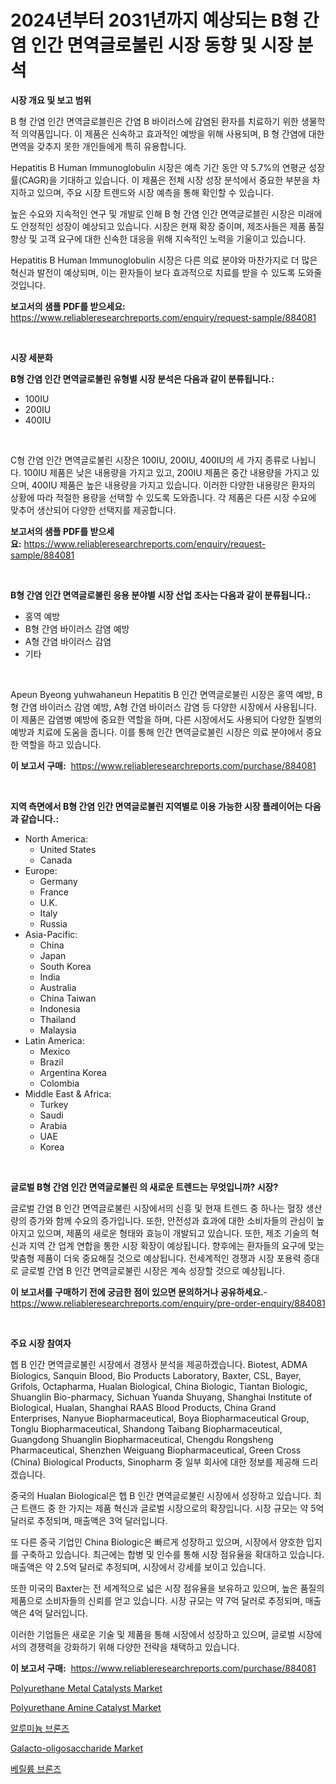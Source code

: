 <p><h1>2024년부터 2031년까지 예상되는 B형 간염 인간 면역글로불린 시장 동향 및 시장 분석</h1></p><p><strong>시장 개요 및 보고 범위</strong></p>
<p><p>B 형 간염 인간 면역글로블린은 간염 B 바이러스에 감염된 환자를 치료하기 위한 생물학적 의약품입니다. 이 제품은 신속하고 효과적인 예방을 위해 사용되며, B 형 간염에 대한 면역을 갖추지 못한 개인들에게 특히 유용합니다.</p><p>Hepatitis B Human Immunoglobulin 시장은 예측 기간 동안 약 5.7%의 연평균 성장률(CAGR)을 기대하고 있습니다. 이 제품은 전체 시장 성장 분석에서 중요한 부분을 차지하고 있으며, 주요 시장 트렌드와 시장 예측을 통해 확인할 수 있습니다.</p><p>높은 수요와 지속적인 연구 및 개발로 인해 B 형 간염 인간 면역글로블린 시장은 미래에도 안정적인 성장이 예상되고 있습니다. 시장은 현재 확장 중이며, 제조사들은 제품 품질 향상 및 고객 요구에 대한 신속한 대응을 위해 지속적인 노력을 기울이고 있습니다.</p><p>Hepatitis B Human Immunoglobulin 시장은 다른 의료 분야와 마찬가지로 더 많은 혁신과 발전이 예상되며, 이는 환자들이 보다 효과적으로 치료를 받을 수 있도록 도와줄 것입니다.</p></p>
<p><strong>보고서의 샘플 PDF를 받으세요:</strong> <a href="https://www.reliableresearchreports.com/enquiry/request-sample/884081">https://www.reliableresearchreports.com/enquiry/request-sample/884081</a></p>
<p>&nbsp;</p>
<p><strong>시장 세분화</strong></p>
<p><strong>B형 간염 인간 면역글로불린 유형별 시장 분석은 다음과 같이 분류됩니다.:</strong></p>
<p><ul><li>100IU</li><li>200IU</li><li>400IU</li></ul></p>
<p>&nbsp;</p>
<p><p>C형 간염 인간 면역글로불린 시장은 100IU, 200IU, 400IU의 세 가지 종류로 나뉩니다. 100IU 제품은 낮은 내용량을 가지고 있고, 200IU 제품은 중간 내용량을 가지고 있으며, 400IU 제품은 높은 내용량을 가지고 있습니다. 이러한 다양한 내용량은 환자의 상황에 따라 적절한 용량을 선택할 수 있도록 도와줍니다. 각 제품은 다른 시장 수요에 맞추어 생산되어 다양한 선택지를 제공합니다.</p></p>
<p><strong>보고서의 샘플 PDF를 받으세요:</strong>&nbsp;<a href="https://www.reliableresearchreports.com/enquiry/request-sample/884081">https://www.reliableresearchreports.com/enquiry/request-sample/884081</a></p>
<p>&nbsp;</p>
<p><strong> B형 간염 인간 면역글로불린 응용 분야별 시장 산업 조사는 다음과 같이 분류됩니다.:</strong></p>
<p><ul><li>홍역 예방</li><li>B형 간염 바이러스 감염 예방</li><li>A형 간염 바이러스 감염</li><li>기타</li></ul></p>
<p>&nbsp;</p>
<p><p>Apeun Byeong yuhwahaneun Hepatitis B 인간 면역글로불린 시장은 홍역 예방, B형 간염 바이러스 감염 예방, A형 간염 바이러스 감염 등 다양한 시장에서 사용됩니다. 이 제품은 감염병 예방에 중요한 역할을 하며,  다른 시장에서도 사용되어 다양한 질병의 예방과 치료에 도움을 줍니다. 이를 통해 인간 면역글로불린 시장은 의료 분야에서 중요한 역할을 하고 있습니다.</p></p>
<p><strong>이 보고서 구매:</strong>&nbsp; <a href="https://www.reliableresearchreports.com/purchase/884081">https://www.reliableresearchreports.com/purchase/884081</a></p>
<p>&nbsp;</p>
<p><strong>지역 측면에서 B형 간염 인간 면역글로불린 지역별로 이용 가능한 시장 플레이어는 다음과 같습니다.:</strong></p>
<p><ul>
    <li>
        North America:
        <ul>
            <li>United States</li>
            <li>Canada</li>
        </ul>
    </li>
    <li>
        Europe:
        <ul>
            <li>Germany</li>
            <li>France</li>
            <li>U.K.</li>
            <li>Italy</li>
            <li>Russia</li>
        </ul>
    </li>
    <li>
        Asia-Pacific:
        <ul>
            <li>China</li>
            <li>Japan</li>
            <li>South Korea</li>
            <li>India</li>
            <li>Australia</li>
            <li>China Taiwan</li>
            <li>Indonesia</li>
            <li>Thailand</li>
            <li>Malaysia</li>
        </ul>
    </li>
    <li>
        Latin America:
        <ul>
            <li>Mexico</li>
            <li>Brazil</li>
            <li>Argentina Korea</li>
            <li>Colombia</li>
        </ul>
    </li>
    <li>
        Middle East & Africa:
        <ul>
            <li>Turkey</li>
            <li>Saudi</li>
            <li>Arabia</li>
            <li>UAE</li>
            <li>Korea</li>
        </ul>
    </li>
    </ul></p>
<p>&nbsp;</p>
<p><strong>글로벌 B형 간염 인간 면역글로불린 의 새로운 트렌드는 무엇입니까? 시장?</strong></p>
<p><p>글로벌 간염 B 인간 면역글로불린 시장에서의 신흥 및 현재 트렌드 중 하나는 혈장 생산량의 증가와 함께 수요의 증가입니다. 또한, 안전성과 효과에 대한 소비자들의 관심이 높아지고 있으며, 제품의 새로운 형태와 효능이 개발되고 있습니다. 또한, 제조 기술의 혁신과 지역 간 업계 연합을 통한 시장 확장이 예상됩니다. 향후에는 환자들의 요구에 맞는 맞춤형 제품이 더욱 중요해질 것으로 예상됩니다. 전세계적인 경쟁과 시장 포용력 증대로 글로벌 간염 B 인간 면역글로불린 시장은 계속 성장할 것으로 예상됩니다.</p></p>
<p><strong>이 보고서를 구매하기 전에 궁금한 점이 있으면 문의하거나 공유하세요.</strong>- <a href="https://www.reliableresearchreports.com/enquiry/pre-order-enquiry/884081">https://www.reliableresearchreports.com/enquiry/pre-order-enquiry/884081</a></p>
<p>&nbsp;</p>
<p><strong>주요 시장 참여자</strong></p>
<p><p>헵 B 인간 면역글로불린 시장에서 경쟁사 분석을 제공하겠습니다. Biotest, ADMA Biologics, Sanquin Blood, Bio Products Laboratory, Baxter, CSL, Bayer, Grifols, Octapharma, Hualan Biological, China Biologic, Tiantan Biologic, Shuanglin Bio-pharmacy, Sichuan Yuanda Shuyang, Shanghai Institute of Biological, Hualan, Shanghai RAAS Blood Products, China Grand Enterprises, Nanyue Biopharmaceutical, Boya Biopharmaceutical Group, Tonglu Biopharmaceutical, Shandong Taibang Biopharmaceutical, Guangdong Shuanglin Biopharmaceutical, Chengdu Rongsheng Pharmaceutical, Shenzhen Weiguang Biopharmaceutical, Green Cross (China) Biological Products, Sinopharm 중 일부 회사에 대한 정보를 제공해 드리겠습니다.</p><p>중국의 Hualan Biological은 헵 B 인간 면역글로불린 시장에서 성장하고 있습니다. 최근 트랜드 중 한 가지는 제품 혁신과 글로벌 시장으로의 확장입니다. 시장 규모는 약 5억 달러로 추정되며, 매출액은 3억 달러입니다.</p><p>또 다른 중국 기업인 China Biologic은 빠르게 성장하고 있으며, 시장에서 양호한 입지를 구축하고 있습니다. 최근에는 합병 및 인수를 통해 시장 점유율을 확대하고 있습니다. 매출액은 약 2.5억 달러로 추정되며, 시장에서 강세를 보이고 있습니다.</p><p>또한 미국의 Baxter는 전 세계적으로 넓은 시장 점유율을 보유하고 있으며, 높은 품질의 제품으로 소비자들의 신뢰를 얻고 있습니다. 시장 규모는 약 7억 달러로 추정되며, 매출액은 4억 달러입니다.</p><p>이러한 기업들은 새로운 기술 및 제품을 통해 시장에서 성장하고 있으며, 글로벌 시장에서의 경쟁력을 강화하기 위해 다양한 전략을 채택하고 있습니다.</p></p>
<p><strong>이 보고서 구매:</strong>&nbsp;&nbsp;<a href="https://www.reliableresearchreports.com/purchase/884081">https://www.reliableresearchreports.com/purchase/884081</a></p>
<p><p><a href="https://issuu.com/reportprime-2/docs/polyurethane-metal-catalysts-market-size-2030.pptx">Polyurethane Metal Catalysts Market</a></p><p><a href="https://issuu.com/reportprime-2/docs/polyurethane-amine-catalyst-market-size-2030.pptx">Polyurethane Amine Catalyst Market</a></p><p><a href="https://github.com/sougarounis/Market-Research-Report-List-3/blob/main/29317161194.md">알루미늄 브론즈</a></p><p><a href="https://github.com/gdfhhhj/Market-Research-Report-List-3/blob/main/galacto-oligosaccharide-market.md">Galacto-oligosaccharide Market</a></p><p><a href="https://github.com/vs2869dizt0/Market-Research-Report-List-1/blob/main/96581451195.md">베릴륨 브론즈</a></p></p>
